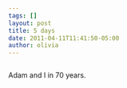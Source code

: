 ```yaml
---
tags: []
layout: post
title: 5 days
date: 2011-04-11T11:41:50-05:00
author: olivia
---
```


![]()

Adam and I in 70 years.
